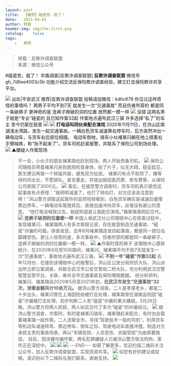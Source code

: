 ```yaml
---
layout:	post
title:	【案例】碰瓷党，栽了！
date:	2021-04-01
author:	转载
header-img:	img/the-first.png
catalog:	false
tags:
	-	案例
---
```


<blockquote><p>转载：反欺诈调查联盟<br>
来源：微信公众号</p></blockquote>

#碰瓷党，栽了！
华盾调查[反欺诈调查联盟]
**反欺诈调查联盟**
微信号gh_7d6ee4003c5b
功能介绍交流反保险欺诈调查经验，建立打击保险欺诈共享平台。

![]({{site.baseurl}}/postimg/L6usUGPiatBRdj0ibWu6mlOxw7JKF2FTraV8W9M96hcpibicibIz0yzvS5nwf3vufYzrYRpicl2Fuk0yIB6rmYTzf3MQ.jpeg)
出处|平安武汉
推荐|反欺诈调查联盟
投稿请加微信：kdhc678
你见过这样奇怪的事情吗？
两男子平均不到7天
就发生一次“交通事故”
而且伤者所穿的
都是同一条破裤子
更神奇的是
连裤子擦破的洞的位置
居然都一模一样
![]({{site.baseurl}}/postimg/3Lusx8pzaXibmyXbekgQMdPwwTq0iaSuFnWl2AgYLc66DE0jwD9lGEQg9VasZhEMROc8VPNv9YKxXibEMKQFCl6lg.jpeg)
没错
这两名男子就是“专业”碰瓷的
且已知作案32起
作案地点遍布武汉三镇
许多选择“私了”的车主
至今仍蒙在鼓里
![]({{site.baseurl}}/postimg/3Lusx8pzaXibmyXbekgQMdPwwTq0iaSuFnDBw2wCfGcDb8szpWerqPdcm1apCAfyTWeCz159nrC9hwRwFibtULWgg.jpeg)
![]({{site.baseurl}}/postimg/3Lusx8pzaXibmyXbekgQMdPwwTq0iaSuFnibmt0hKYgO5QBvHXSp5aatzUIKtmu5iaR8ApM4Huzol3XW5l8P71rzKg.png)
**打电话叫同伙来配合演戏**
2020年11月11日，在洪山区南湖浅水湾路，发生一起交通事故。一辆白色货车减速靠右停车时，后方突然冲出一辆电动车，与货车右后部位相撞。
电动车倒地，骑车小伙褚某闪躺在地上捂着右手臂喊疼，称“抬不起来了”。货车司机赶紧报警，并联系了保险公司到场处理。
![]({{site.baseurl}}/postimg/3Lusx8pzaXibmyXbekgQMdPwwTq0iaSuFnh0I0BxWwVde4JnichlEMBMaUiaB9HKL8h3ibPm9D93o8FtMa0eicesgrpw.gif)
▲嫌疑人作案现场
>不一会，小伙子的朋友褚某璐也赶到现场，两人开始责备司机。
![]({{site.baseurl}}/postimg/3Lusx8pzaXibmyXbekgQMdPwwTq0iaSuFn1ToH2VHL1XpJaEs1ibfewV8NuIGkfSSe3qdSZ40mLuZ0R5yTFdYMic0g.jpeg)
保险公司理赔员带着褚某闪来到医院检查身体，拍了片子，似无大碍。稳妥起见，医生建议再做一个核磁共振，避免双方扯皮。
>褚某闪有点不耐烦了，嫌等待时间太长，不愿排队，直言要走，并提出赔偿医药费、修车费等，从保险公司索赔了3000元。
![]({{site.baseurl}}/postimg/3Lusx8pzaXibmyXbekgQMdPwwTq0iaSuFnl93M9DWYVjdOVI453OLia6dgjuO1pyf2RxOXTiagiadicMJZgJLUkq33wg.jpeg)
事后，在接受警方调查时，货车司机表示感觉这起事故有点奇怪：“我明明减速了，也打了转向灯，对方应该会注意到啊！”洪山警方调取这起案件的监控视频看到，白色货车确实是减速后缓慢靠边停车，一辆电动车尾随其后，直接加速冲向货车，丝毫没有避让的意思。
“他打电话喊我过去，我就知道是让我配合演戏。”褚某璐落网后交代。
![]({{site.baseurl}}/postimg/3Lusx8pzaXibmyXbekgQMdPwwTq0iaSuFnAPbicmadEKgKySrRcdXszCCtpiabnXGMbltwjDgQl7RUGrP9UMqvn92g.png)
**连裤子破洞的位置都一样**
中国人保武汉分公司理赔中心在核查过程中，发现褚某闪、褚某璐两人有多次索赔记录，存在故意制造交通事故、“碰瓷”诈骗的可能。排查发现，去年8月褚某璐连发四起事故，都是同一部位右脚踝受伤。更让人惊奇的是，多次事故中，伤者所穿的都是同一条破裤子，连裤子擦破的洞的位置都一模一样。
![]({{site.baseurl}}/postimg/3Lusx8pzaXibmyXbekgQMdPwwTq0iaSuFnEh9AFw6OUic3ukwOKMIV15jlVUuicGN4XBic1KoLGzSpYLz4eDRwyc5mw.jpeg)
▲作案时穿的裤子
该理赔中心摸排统计，在2020年6月至10月期间，褚某闪、褚某璐平均不到7天就发生一次“交通事故”，事故地点遍布武汉三镇。
![]({{site.baseurl}}/postimg/3Lusx8pzaXibmyXbekgQMdPwwTq0iaSuFn4CJo4ETS7GerLgVWc14icM31YGk9UT5Kib6jxQYqYJkVjibaqbwAuia40Q.png)
**不到一年“碰瓷”作案32起**
去年12月份，在接到该理赔中心的报警后，洪山区公安分局刑侦大队、洪山派出所立即立案调查，并联合武汉市公安交管局二桥大队，充分利用武汉交警智慧监管平台，关联、串并全市交通事故及保险理赔数据。
经分析研判，褚某闪、褚某璐自2020年5月至2021年初，**在武汉市发生“交通事故”32次，涉案金额共计10余万元。**
据洪山警方调查，二人是孝感老乡，都是二十岁出头，褚某闪曾在上海因抢劫被打击处理，褚某璐曾在湖南岳阳因“碰瓷”诈骗被打击处理，初步判断二人有“碰瓷”诈骗的重大嫌疑。3月26日晚，洪山警方将两人抓获，两人如实交代了多次“碰瓷”的诈骗经过。
![]({{site.baseurl}}/postimg/3Lusx8pzaXibmyXbekgQMdPwwTq0iaSuFnmiaEZiaD9w7UfkLtKKXWoC12hWJicpGiaTgIc6pJ5JgMrzp4JibUktJ6sFg.gif)
据洪山警方调查，作案时，有时是褚某闪骑车，褚某璐赶来配合，有时也会载着褚某璐一起作案。二人流窜全市，寻找“驾驶技术一般的司机”，利用货车等机动车减速转弯、靠边停车、倒车之际，驾驶电动车直接冲撞，制造对方承担主责的事故场景，再以“车辆受损、人员受伤、衣服受损”为由索要赔偿。
目前，因涉嫌诈骗作案，两名犯罪嫌疑人已被洪山警方依法刑拘，案件正在深挖中。
![]({{site.baseurl}}/postimg/L6usUGPiatBRdj0ibWu6mlOxw7JKF2FTrahowrXEkicKGDjCDRnNdQiaGt8QYPrUGm9hn5ocS5N4BBBOcGKJmKibjPw.jpeg)
![]({{site.baseurl}}/postimg/L6usUGPiatBSs5Yxdp5NU9dpdqWanE7Mq7XpTo0mwlia1gia9NNFGTRYKdpVvrK2KgpAPictg52F8U9sicXI1jQ1dzA.jpeg)
![]({{site.baseurl}}/postimg/L6usUGPiatBRHiaTnBLKdskSP3wYDcZtJf2f60h3UdpFM6GSwK7CCH2tbN5oylMEt626eF9adsGd1vhInpcsALqA.png)
\---END---
如需了解更多，欢迎扫描二维码关注公众号，加入反欺诈调查联盟，实现资源共享。
![]({{site.baseurl}}/postimg/L6usUGPiatBSs5Yxdp5NU9dpdqWanE7MqCqBlT3XLvPJX3Gf5uyzzsibZ3VPBdLY8ianrrF0435iblVibnnsnhQtsrA.png)
如您有好的建议或投稿，请识别以下二维码与我们联系，谢谢支持。
![]({{site.baseurl}}/postimg/L6usUGPiatBSs5Yxdp5NU9dpdqWanE7MqYb9n6jCLpxmhRibvYPhBANA3vIEcXaJUFdicjQialft2McicOcAlMC1W0g.png)
